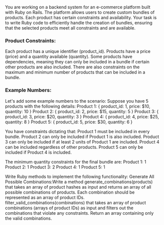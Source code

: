 You are working on a backend system for an e-commerce platform built with Ruby on Rails.
The platform allows users to create custom bundles of products. 
Each product has certain constraints and availability. 
Your task is to write Ruby code to efficiently handle the creation of bundles,
ensuring that the selected products meet all constraints and are available.

### Product Constraints:

Each product has a unique identifier (product_id).
Products have a price (price) and a quantity available (quantity).
Some products have dependencies, meaning they can only be included in a bundle if certain other products are also included.
There are also constraints on the maximum and minimum number of products that can be included in a bundle.

### Example Numbers:

Let's add some example numbers to the scenario:
Suppose you have 5 products with the following details:
Product 1: { product_id: 1, price: $10, quantity: 10 }
Product 2: { product_id: 2, price: $15, quantity: 5 }
Product 3: { product_id: 3, price: $20, quantity: 3 }
Product 4: { product_id: 4, price: $25, quantity: 8 }
Product 5: { product_id: 5, price: $30, quantity: 6 }

You have constraints dictating that:
Product 1 must be included in every bundle.
Product 2 can only be included if Product 1 is also included.
Product 3 can only be included if at least 2 units of Product 1 are included.
Product 4 can be included regardless of other products.
Product 5 can only be included if Product 4 is included.

The minimum quantity constraints for the final bundle are:
Product 1: 1
Product 2: 1
Product 3: 2
Product 4: 1
Product 5: 1

Write Ruby methods to implement the following functionality:
Generate All Possible Combinations:Write a method generate_combinations(products) that takes an array of product hashes as input and returns an array of all possible combinations of products. Each combination should be represented as an array of product IDs.
filter_valid_combinations(combinations) that takes an array of product combinations (arrays of product IDs) as input and filters out the combinations that violate any constraints. Return an array containing only the valid combinations.
